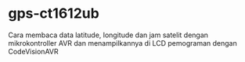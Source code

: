 # gps-ct1612ub
Cara membaca data latitude, longitude dan jam satelit dengan mikrokontroller AVR dan menampilkannya di LCD pemograman dengan CodeVisionAVR
